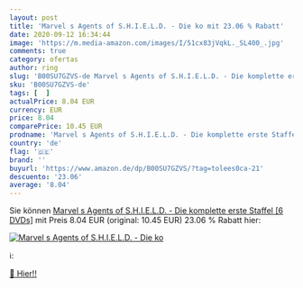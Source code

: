 ```yaml
---
layout: post
title: 'Marvel s Agents of S.H.I.E.L.D. - Die ko mit 23.06 % Rabatt'
date: 2020-09-12 16:34:44
image: 'https://m.media-amazon.com/images/I/51cx83jVqkL._SL400_.jpg'
comments: true
category: ofertas
author: ring
slug: 'B00SU7GZVS-de Marvel s Agents of S.H.I.E.L.D. - Die komplette erste...'
sku: 'B00SU7GZVS-de'
tags: [  ]
actualPrice: 8.04 EUR
currency: EUR
price: 8.04
comparePrice: 10.45 EUR
prodname: 'Marvel s Agents of S.H.I.E.L.D. - Die komplette erste Staffel [6 DVDs]'
country: 'de'
flag: '🇩🇪'
brand: ''
buyurl: 'https://www.amazon.de/dp/B00SU7GZVS/?tag=tolees0ca-21'
descuento: '23.06'
average: '8.04'
---
```


Sie können [Marvel s Agents of S.H.I.E.L.D. - Die komplette erste Staffel [6 DVDs]](https://www.amazon.de/dp/B00SU7GZVS/?tag=tolees0ca-21) mit Preis 8.04 EUR (original: 10.45 EUR) 23.06 % Rabatt hier:

[![Marvel s Agents of S.H.I.E.L.D. - Die ko](https://m.media-amazon.com/images/I/51cx83jVqkL._SL400_.jpg)](https://www.amazon.de/dp/B00SU7GZVS/?tag=tolees0ca-21)

ℹ️:


[🛒 Hier!!](https://www.amazon.de/dp/B00SU7GZVS/?tag=tolees0ca-21)
